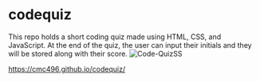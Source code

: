 # codequiz

This repo holds a short coding quiz made using HTML, CSS, and JavaScript.
At the end of the quiz, the user can input their initials and they will be stored along with their score.
![Code-QuizSS](https://user-images.githubusercontent.com/99096273/162657291-6d0b9cf1-187b-43f8-b67d-79c0a77a1047.png)

https://cmc496.github.io/codequiz/
